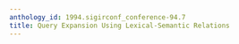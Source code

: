 ```yaml
---
anthology_id: 1994.sigirconf_conference-94.7
title: Query Expansion Using Lexical-Semantic Relations
---
```

